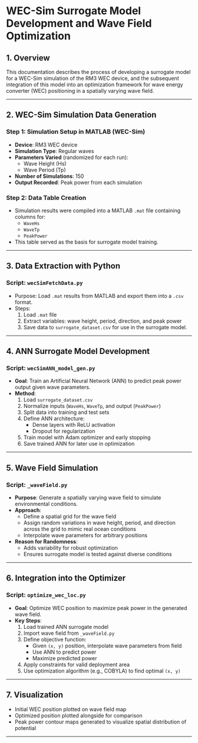 # WEC-Sim Surrogate Model Development and Wave Field Optimization

## 1. Overview

This documentation describes the process of developing a surrogate model for a WEC-Sim simulation of the RM3 WEC device, and the subsequent integration of this model into an optimization framework for wave energy converter (WEC) positioning in a spatially varying wave field.

---

## 2. WEC-Sim Simulation Data Generation

### Step 1: Simulation Setup in MATLAB (WEC-Sim)

- **Device**: RM3 WEC device
- **Simulation Type**: Regular waves
- **Parameters Varied** (randomized for each run):
  - Wave Height (Hs)
  - Wave Period (Tp)
- **Number of Simulations**: 150
- **Output Recorded**: Peak power from each simulation

### Step 2: Data Table Creation

- Simulation results were compiled into a MATLAB `.mat` file containing columns for:
  - `WaveHs`
  - `WaveTp`
  - `PeakPower`
- This table served as the basis for surrogate model training.

---

## 3. Data Extraction with Python

### Script: `wecSimFetchData.py`

- Purpose: Load `.mat` results from MATLAB and export them into a `.csv` format.
- Steps:
  1. Load `.mat` file
  2. Extract variables: wave height, period, direction, and peak power
  3. Save data to `surrogate_dataset.csv` for use in the surrogate model.

---

## 4. ANN Surrogate Model Development

### Script: `wecSimANN_model_gen.py`

- **Goal**: Train an Artificial Neural Network (ANN) to predict peak power output given wave parameters.
- **Method**:
  1. Load `surrogate_dataset.csv`
  2. Normalize inputs (`WaveHs`, `WaveTp`, and output (`PeakPower`)
  3. Split data into training and test sets
  4. Define ANN architecture:
     - Dense layers with ReLU activation
     - Dropout for regularization
  5. Train model with Adam optimizer and early stopping
  6. Save trained ANN for later use in optimization

---

## 5. Wave Field Simulation

### Script: `_waveField.py`

- **Purpose**: Generate a spatially varying wave field to simulate environmental conditions.
- **Approach**:
  - Define a spatial grid for the wave field
  - Assign random variations in wave height, period, and direction across the grid to mimic real ocean conditions
  - Interpolate wave parameters for arbitrary positions
- **Reason for Randomness**:
  - Adds variability for robust optimization
  - Ensures surrogate model is tested against diverse conditions

---

## 6. Integration into the Optimizer

### Script: `optimize_wec_loc.py`

- **Goal**: Optimize WEC position to maximize peak power in the generated wave field.
- **Key Steps**:
  1. Load trained ANN surrogate model
  2. Import wave field from `_waveField.py`
  3. Define objective function:
     - Given `(x, y)` position, interpolate wave parameters from field
     - Use ANN to predict power
     - Maximize predicted power
  4. Apply constraints for valid deployment area
  5. Use optimization algorithm (e.g., COBYLA) to find optimal `(x, y)`

---

## 7. Visualization

- Initial WEC position plotted on wave field map
- Optimized position plotted alongside for comparison
- Peak power contour maps generated to visualize spatial distribution of potential

---

